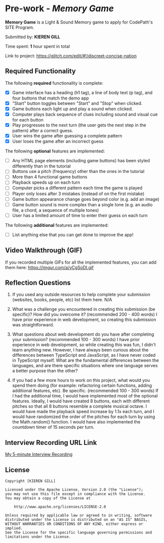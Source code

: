 # Pre-work - *Memory Game*

**Memory Game** is a Light & Sound Memory game to apply for CodePath's SITE Program. 

Submitted by: **KIEREN GILL**

Time spent: **1** hour spent in total

Link to project: https://glitch.com/edit/#!/discreet-concise-nation

## Required Functionality

The following **required** functionality is complete:

* [x] Game interface has a heading (h1 tag), a line of body text (p tag), and four buttons that match the demo app
* [x] "Start" button toggles between "Start" and "Stop" when clicked. 
* [x] Game buttons each light up and play a sound when clicked. 
* [x] Computer plays back sequence of clues including sound and visual cue for each button
* [x] Play progresses to the next turn (the user gets the next step in the pattern) after a correct guess. 
* [x] User wins the game after guessing a complete pattern
* [x] User loses the game after an incorrect guess

The following **optional** features are implemented:

* [ ] Any HTML page elements (including game buttons) has been styled differently than in the tutorial
* [ ] Buttons use a pitch (frequency) other than the ones in the tutorial
* [ ] More than 4 functional game buttons
* [ ] Playback speeds up on each turn
* [ ] Computer picks a different pattern each time the game is played
* [ ] Player only loses after 3 mistakes (instead of on the first mistake)
* [ ] Game button appearance change goes beyond color (e.g. add an image)
* [ ] Game button sound is more complex than a single tone (e.g. an audio file, a chord, a sequence of multiple tones)
* [ ] User has a limited amount of time to enter their guess on each turn

The following **additional** features are implemented:

- [ ] List anything else that you can get done to improve the app!

## Video Walkthrough (GIF)

If you recorded multiple GIFs for all the implemented features, you can add them here:
https://imgur.com/a/vCgSoDI.gif

## Reflection Questions
1. If you used any outside resources to help complete your submission (websites, books, people, etc) list them here. 
N/A

2. What was a challenge you encountered in creating this submission (be specific)? How did you overcome it? (recommended 200 - 400 words) 
I have prior experience in web development, so creating this submission was straightforward.

3. What questions about web development do you have after completing your submission? (recommended 100 - 300 words) 
I have prior experience in web development, so while creating this was fun, I didn't learn anything new. However, I have always been curious about the differences between TypeScript and JavaScript, as I have never coded in TypeScript myself. What are the fundamental differences between the languages, and are there specific situations where one language serves a better purpose than the other?

4. If you had a few more hours to work on this project, what would you spend them doing (for example: refactoring certain functions, adding additional features, etc). Be specific. (recommended 100 - 300 words) 
If I had the additional time, I would have implemented most of the optional features. Ideally, I would have created 8 buttons, each with different pitches so that all 8 buttons resemble a complete musical octave. I would have made the playback speed increase by 1.1x each turn, and I would have randomized the order of the pitches for each turn by using the Math.random() function. I would have also implemented the countdown timer of 15 seconds per turn.


## Interview Recording URL Link

[My 5-minute Interview Recording](your-link-here)


## License

    Copyright [KIEREN GILL]

    Licensed under the Apache License, Version 2.0 (the "License");
    you may not use this file except in compliance with the License.
    You may obtain a copy of the License at

        http://www.apache.org/licenses/LICENSE-2.0

    Unless required by applicable law or agreed to in writing, software
    distributed under the License is distributed on an "AS IS" BASIS,
    WITHOUT WARRANTIES OR CONDITIONS OF ANY KIND, either express or implied.
    See the License for the specific language governing permissions and
    limitations under the License.
